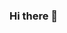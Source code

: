 ### Hi there 👋

<!--
**kabra4/kabra4** is a ✨ _special_ ✨ repository because its `README.md` (this file) appears on your GitHub profile.

Here are some ideas to get you started:

- 🌱 I’m currently learning c#, js and python
- 👯 I’m looking to collaborate on Google!!!
- 📫 How to reach me: kabra0413@gmail.com or https://t.me/gshh13
- ⚡ Fun fact: "Rewatched Mob psycho 100" 5 times :)

